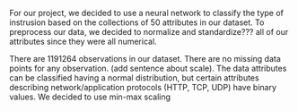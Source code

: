 For our project, we decided to use a neural network to classify the type of instrusion based on the collections of 50 attributes in our dataset. To preprocess our data, we decided to normalize and standardize??? all of our attributes since they were all numerical.

There are 1191264 observations in our dataset. There are no missing data points for any observation. (add sentence about scale). The data attributes can be classified having a normal distribution, but certain attributes describing network/application protocols (HTTP, TCP, UDP) have binary values. We decided to use min-max scaling 